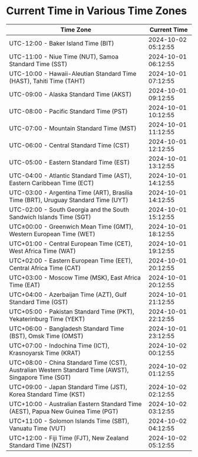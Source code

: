 # Current Time in Various Time Zones

| Time Zone | Current Time |
|-----------|--------------|
| UTC-12:00 - Baker Island Time (BIT) | 2024-10-02 05:12:55 |
| UTC-11:00 - Niue Time (NUT), Samoa Standard Time (SST) | 2024-10-01 06:12:55 |
| UTC-10:00 - Hawaii-Aleutian Standard Time (HAST), Tahiti Time (TAHT) | 2024-10-01 07:12:55 |
| UTC-09:00 - Alaska Standard Time (AKST) | 2024-10-01 09:12:55 |
| UTC-08:00 - Pacific Standard Time (PST) | 2024-10-01 10:12:55 |
| UTC-07:00 - Mountain Standard Time (MST) | 2024-10-01 11:12:55 |
| UTC-06:00 - Central Standard Time (CST) | 2024-10-01 12:12:55 |
| UTC-05:00 - Eastern Standard Time (EST) | 2024-10-01 13:12:55 |
| UTC-04:00 - Atlantic Standard Time (AST), Eastern Caribbean Time (ECT) | 2024-10-01 14:12:55 |
| UTC-03:00 - Argentina Time (ART), Brasília Time (BRT), Uruguay Standard Time (UYT) | 2024-10-01 14:12:55 |
| UTC-02:00 - South Georgia and the South Sandwich Islands Time (SGT) | 2024-10-01 15:12:55 |
| UTC±00:00 - Greenwich Mean Time (GMT), Western European Time (WET) | 2024-10-01 18:12:55 |
| UTC+01:00 - Central European Time (CET), West Africa Time (WAT) | 2024-10-01 19:12:55 |
| UTC+02:00 - Eastern European Time (EET), Central Africa Time (CAT) | 2024-10-01 20:12:55 |
| UTC+03:00 - Moscow Time (MSK), East Africa Time (EAT) | 2024-10-01 20:12:55 |
| UTC+04:00 - Azerbaijan Time (AZT), Gulf Standard Time (GST) | 2024-10-01 21:12:55 |
| UTC+05:00 - Pakistan Standard Time (PKT), Yekaterinburg Time (YEKT) | 2024-10-01 22:12:55 |
| UTC+06:00 - Bangladesh Standard Time (BST), Omsk Time (OMST) | 2024-10-01 23:12:55 |
| UTC+07:00 - Indochina Time (ICT), Krasnoyarsk Time (KRAT) | 2024-10-02 00:12:55 |
| UTC+08:00 - China Standard Time (CST), Australian Western Standard Time (AWST), Singapore Time (SGT) | 2024-10-02 01:12:55 |
| UTC+09:00 - Japan Standard Time (JST), Korea Standard Time (KST) | 2024-10-02 02:12:55 |
| UTC+10:00 - Australian Eastern Standard Time (AEST), Papua New Guinea Time (PGT) | 2024-10-02 03:12:55 |
| UTC+11:00 - Solomon Islands Time (SBT), Vanuatu Time (VUT) | 2024-10-02 04:12:55 |
| UTC+12:00 - Fiji Time (FJT), New Zealand Standard Time (NZST) | 2024-10-02 05:12:55 |
